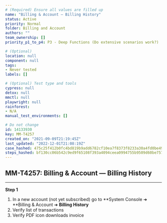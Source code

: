 ```yaml
---
# (Required) Ensure all values are filled up
name: "Billing & Account — Billing History"
status: Active
priority: Normal
folder: Billing and Account
authors: ""
team_ownership: []
priority_p1_to_p4: P3 - Deep Functions (Do extensive scenarios work?)

# (Optional)
location: null
component: null
tags: 
- Never tested
labels: []

# (Optional) Test type and tools
cypress: null
detox: null
mmctl: null
playwright: null
rainforest: 
- N/A
manual_test_environments: []

# Do not change
id: 14133930
key: MM-T4257
created_on: "2021-09-09T21:19:45Z"
last_updated: "2022-12-01T21:08:19Z"
case_hashed: 475c25f412b0fc4bd819b9add6782cf10ea7f8373f8233a30a4fd0be49bcda513a8371a0051e41820c6c455c44dadd80
steps_hashed: bf130cc06b542c9ed9f65108f393a4094ceea0994755b9509d60be75724dd8986e200fb151f6af8e62fa097ba333f513
---
```


<!-- (Auto-generated) Based on frontmatter's "key" and "name" -->

## MM-T4257: Billing & Account — Billing History

---

**Step 1**

1. In a new account (not yet subscribed) go to \*\*System Console ➜ \*\*Billing & Account ➜ **Billing History**
2. Verify list of transactions
3. Verify PDF icon downloads invoice
